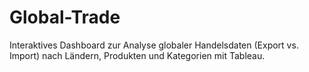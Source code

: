 # Global-Trade
Interaktives Dashboard zur Analyse globaler Handelsdaten (Export vs. Import) nach Ländern, Produkten und Kategorien mit Tableau.
